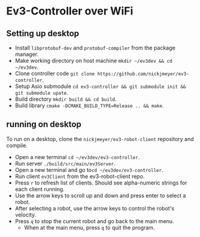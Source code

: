 # Ev3-Controller over WiFi

## Setting up desktop
- Install `libprotobuf-dev` and `protobuf-compiler` from the package
  manager.
- Make working directory on host machine `mkdir ~/ev3dev && cd
  ~/ev3dev`.
- Clone controller code `git clone
  https://github.com/nickjmeyer/ev3-controller`.
- Setup Asio submodule `cd ev3-controller && git submodule init && git
  submodule upate`.
- Build directory `mkdir build && cd build`.
- Build library `cmake -DCMAKE_BUILD_TYPE=Release .. && make`.

## running on desktop
To run on a desktop, clone the `nickjmeyer/ev3-robot-client`
repository and compile.

- Open a new terminal `cd ~/ev3dev/ev3-controller`.
- Run server `./build/src/main/ev3Server`.
- Open a new terminal and go to`cd ~/ev3dev/ev3-controller`.
- Run client `ev3Client` from the ev3-robot-client repo.
- Press `r` to refresh list of clients.  Should see alpha-numeric
  strings for each client running.
- Use the arrow keys to scroll up and down and press enter to select a
  robot.
- After selecting a robot, use the arrow keys to control the robot's
  velocity.
- Press `q` to stop the current robot and go back to the main menu.
  - When at the main menu, press `q` to quit the program.
